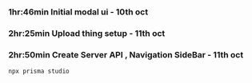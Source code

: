 ### 1hr:46min Initial modal ui - 10th oct

### 2hr:25min Upload thing setup - 11th oct

### 2hr:50min Create Server API , Navigation SideBar - 11th oct

```
npx prisma studio
```
